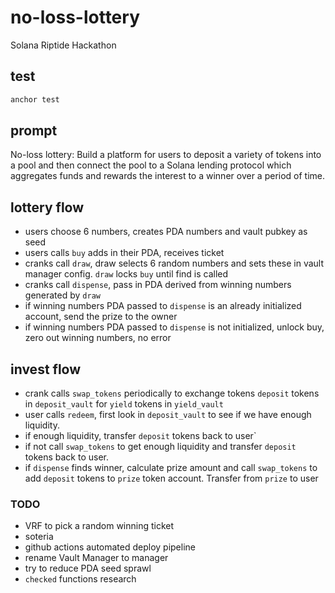 # no-loss-lottery

Solana Riptide Hackathon

## test

```bash
anchor test
```

## prompt

No-loss lottery: Build a platform for users to deposit a variety of tokens into a pool and then connect the pool to a Solana lending protocol which aggregates funds and rewards the interest to a winner over a period of time.


## lottery flow

- users choose 6 numbers, creates PDA numbers and vault pubkey as seed
- users calls `buy` adds in their PDA, receives ticket
- cranks call `draw`, draw selects 6 random numbers and sets these in vault manager config. `draw` locks `buy` until find is called
- cranks call `dispense`, pass in PDA derived from winning numbers generated by `draw`
- if winning numbers PDA passed to `dispense` is an already initialized account, send the prize to the owner
- if winning numbers PDA passed to `dispense` is not initialized, unlock buy, zero out winning numbers, no error

## invest flow

- crank calls `swap_tokens` periodically to exchange tokens `deposit` tokens in `deposit_vault` for `yield` tokens in `yield_vault`
- user calls `redeem`, first look in `deposit_vault` to see if we have enough liquidity.
- if enough liquidity, transfer `deposit` tokens back to user`
- if not call `swap_tokens` to get enough liquidity and transfer `deposit` tokens back to user.
- if `dispense` finds winner, calculate prize amount and call `swap_tokens` to add `deposit` tokens to `prize` token account. Transfer from `prize` to user

### TODO

- VRF to pick a random winning ticket
- soteria
- github actions automated deploy pipeline
- rename Vault Manager to manager
- try to reduce PDA seed sprawl
- `checked` functions research
